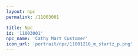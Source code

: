 ```yaml
---
layout: npc
permalink: /11003001

title: Npc
id: '11003001'
npc_name: 'Cathy Mart Customer'
icon_url: 'portrait/npc/11001216_m_startz_p.png'
---
```

